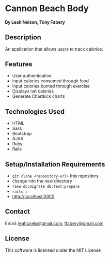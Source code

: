 # Cannon Beach Body

#### By Leah Nelson, Tony Fabery

## Description

An application that allows users to track calories.

## Features

* User authentication
* Input calories consumed through food
* Input calories burned through exercise
* Displays net calories
* Generate Chartkick charts

## Technologies Used
* HTML
* Sass
* Bootstrap
* AJAX
* Ruby
* Rails

## Setup/Installation Requirements
* `git clone <repository-url>` this repository
* change into the new directory
* `rake:db:migrate db:test:prepare`
* `rails s`
* [http://localhost:3000](http://localhost:3000)

## Contact

Email: leahcnels@gmail.com, tfabery@gmail.com

## License

This software is licensed under the MIT License
